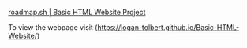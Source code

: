[roadmap.sh | Basic HTML Website Project](https://roadmap.sh/projects/basic-html-website)

To view the webpage visit (https://logan-tolbert.github.io/Basic-HTML-Website/)
